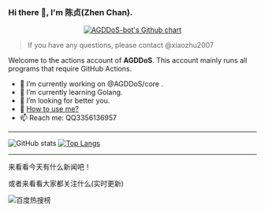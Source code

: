 ### Hi there 👋, I'm 陈贞(Zhen Chan).

<p align="center">
  <a href="https://github.com/AGDDoS-bot">
    <img src="https://ghchart.rshah.org/AGDDoS-bot" alt="AGDDoS-bot's Github chart" />
  </a>
</p>

> If you have any questions, please contact @xiaozhu2007 

Welcome to the actions account of **AGDDoS**. 
This account mainly runs all programs that require GitHub Actions.

- 🔭 I’m currently working on @AGDDoS/core .
- 🌱 I’m currently learning Golang.
- 🤔 I’m looking for better you.
- 💬 [How to use me?](USAGE.md)
- 📫 Reach me: QQ3356136957

---
![GitHub stats](https://github-readme-stats.vercel.app/api?username=AGDDoS-bot&repo=AGDDoS-bot&locale=cn&count_private=true)
[![Top Langs](https://github-readme-stats.vercel.app/api/top-langs/?username=AGDDoS-bot)](https://github.com/AGDDoS-bot)

---
来看看今天有什么新闻吧！

或者来看看大家都关注什么(实时更新)

![百度热搜榜](https://cdn.jsdelivr.net/gh/xiaozhu2007/ScreenShot@master/snap/baidu-top.png)
